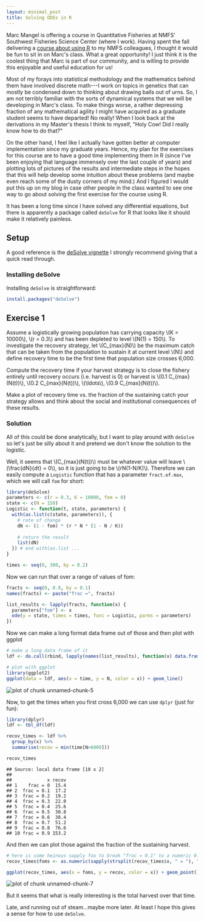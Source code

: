 ```yaml
---
layout: minimal_post
title: Solving ODEs in R
---
```





Marc Mangel is offering a course in Quantitative Fisheries at NMFS' Southwest Fisheries Science Center
(where I work).  Having spent the fall delivering a [course about using R](http://eriqande.github.io/rep-res-web/) to my NMFS 
colleagues, I thought it would be fun to sit in on Marc's class.  What a great opportunity!  I just think it is the coolest thing that
Marc is part of our community, and is willing to provide this enjoyable and useful education for us!

Most of my forays into statistical methodology and the mathematics behind them have involved discrete math---I work
on topics in genetics that can mostly be condensed down to thinking about drawing balls out of urns.  So, I am not terribly
familiar with the sorts of dynamical systems that we will be developing in Marc's class.
To make things worse, a rather depressing fraction of any mathematical agility I might have acquired as a graduate student seems
to have departed!  No really! When I look back at the derivations in my Master's thesis I think to myself, "Holy Cow! Did I really know
how to do that?"

On the other hand, I feel like I actually have gotten better at computer implementation since my graduate years.  Hence, my plan for
the exercises for this course are to have a good time implementing them in R (since I've been enjoying that language immensely over the
last couple of years) and plotting lots of pictures of the results and intermediate steps in the hopes that this will help
develop some intuition about these problems (and maybe even reach some of the dusty corners of my mind.)  And I figured I would
put this up on my blog in case other people in the class wanted to see one way to go about solving the first exercise for the course using
R.

It has been a long time since I have solved any differential equations, but there is apparently a package called `deSolve` for R that
looks like it should make it relatively painless.  


## Setup

A good reference is the [deSolve vignette](http://cran.r-project.org/web/packages/deSolve/vignettes/deSolve.pdf)
I strongly recommend giving that a quick read through.

### Installing deSolve
Installing `deSolve` is straightforward:

```r
install.packages("deSolve")
```



## Exercise 1

Assume a logistically growing population has carrying capacity \\(K = 10000\\),
\\(r = 0.3\\) and has been depleted to level \\(N(1) = 150\\). To investigate the recovery strategy, let
\\(C_{max}(N)\\) be the maximum catch that can be taken from the population to sustain it at current
level \\(N\\) and define recovery time to be the first time that population size crosses 6,000.

Compute the recovery time if your harvest strategy is to close the fishery entirely until 
recovery occurs (i.e. harvest is 0) or harvest is \\(0.1 C_{max}(N(t))\\), 
\\(0.2 C_{max}(N(t))\\), 
\\(\\ldots\\), 
\\(0.9 C_{max}(N(t))\\).

Make a plot of recovery time vs. the fraction of the sustaining catch your strategy allows
and think about the social and institutional consequences of these results.


### Solution

All of this could be done analytically, but I
want to play around with `deSolve` so let's just be silly about
it and pretend we don't know the solution to the logistic.

Well, it seems that \\(C_{max}(N(t))\\) must be whatever value will leave \\(\\frac{dN}{dt} = 0\\), so it is 
just going to be \\(rN(1-N/K)\\).  Therefore we can easily compute a `Logistic` function that
has a parameter `fract.of.max`, which we will call `fom` for short:

```r
library(deSolve)
parameters <- c(r = 0.3, K = 10000, fom = 0)
state <- c(N = 150)
Logistic <- function(t, state, parameters) {
  with(as.list(c(state, parameters)), {
    # rate of change 
    dN <- (1 - fom) * (r * N * (1 - N / K))
    
    # return the result
    list(dN)
  }) # end with(as.list ...
}

times <- seq(0, 300, by = 0.2)
```
Now we can run that over a range of values of fom:

```r
fracts <- seq(0, 0.9, by = 0.1)
names(fracts) <- paste("frac =", fracts)

list_results <- lapply(fracts, function(x) {
  parameters["fom"] <- x
  ode(y = state, times = times, func = Logistic, parms = parameters)
})
```

Now we can make a long format data frame out of those and then plot with ggplot

```r
# make a long data frame of it
ldf <- do.call(rbind, lapply(names(list_results), function(x) data.frame(list_results[[x]], x, stringsAsFactors = FALSE)))

# plot with ggplot
library(ggplot2)
ggplot(data = ldf, aes(x = time, y = N, color = x)) + geom_line()
```

<img src="{{ site.url }}/assets/solving-odes-in-R-unnamed-chunk-5.png" title="plot of chunk unnamed-chunk-5" alt="plot of chunk unnamed-chunk-5"   />

Now, to get the times when you first cross 6,000 we can use
`dplyr` (just for fun):

```r
library(dplyr)
ldf <- tbl_df(ldf)

recov_times <- ldf %>% 
  group_by(x) %>% 
  summarise(recov = min(time[N>6000]))

recov_times
```

```
## Source: local data frame [10 x 2]
## 
##             x recov
## 1    frac = 0  15.4
## 2  frac = 0.1  17.2
## 3  frac = 0.2  19.2
## 4  frac = 0.3  22.0
## 5  frac = 0.4  25.6
## 6  frac = 0.5  30.8
## 7  frac = 0.6  38.4
## 8  frac = 0.7  51.2
## 9  frac = 0.8  76.6
## 10 frac = 0.9 153.2
```


And then we can plot those against the fraction of the
sustaining harvest.

```r
# here is some heinous sapply foo to break "frac = 0.1" to a numeric 0.1, etc....
recov_times$foms <- as.numeric(sapply(strsplit(recov_times$x, " = "), "[", 2))

ggplot(recov_times, aes(x = foms, y = recov, color = x)) + geom_point()
```

<img src="{{ site.url }}/assets/solving-odes-in-R-unnamed-chunk-7.png" title="plot of chunk unnamed-chunk-7" alt="plot of chunk unnamed-chunk-7"   />

But it seems that what is really interesting is the total harvest over that time.  

Late, and running out of steam...maybe more later.  At least I hope this gives a sense for how to use `deSolve`.
